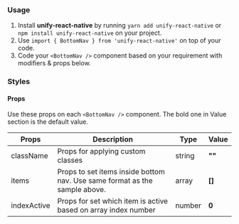 ### Usage

1. Install **unify-react-native** by running `yarn add unify-react-native` or `npm install unify-react-native` on your project.
2. Use `import { BottomNav } from 'unify-react-native'` on top of your code.
3. Code your `<BottomNav />` component based on your requirement with modifiers & props below.



### Styles

#### Props

Use these props on each `<BottomNav />` component. The bold one in Value section is the default value.

| Props            | Description                         | Type            | Value
|---------------------|----------------------------------|-----------------|---------------------|
| className   | Props for applying custom classes   | string            | **""**
| items   | Props to set items inside bottom nav. Use same format as the sample above.   | array            | **[]**
| indexActive   | Props for set which item is active based on array index number   | number            | **0**
